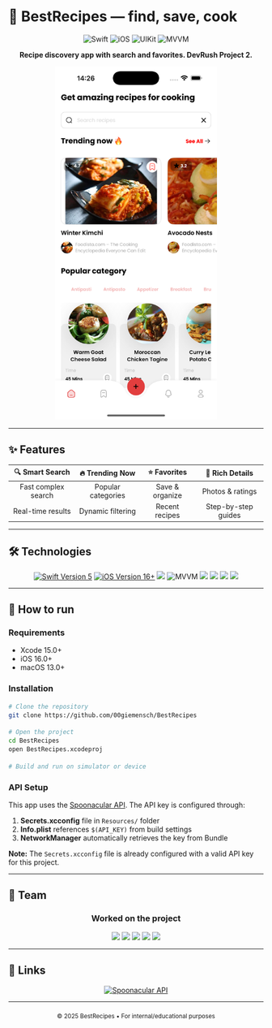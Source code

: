 # 🍳 BestRecipes — find, save, cook

<div align="center">

![Swift](https://img.shields.io/badge/Swift-5.0-orange?style=for-the-badge&logo=swift)
![iOS](https://img.shields.io/badge/iOS-16%2B-black?style=for-the-badge&logo=apple)
![UIKit](https://img.shields.io/badge/UIKit-blue?style=for-the-badge)
![MVVM](https://img.shields.io/badge/MVVM-ff69b4?style=for-the-badge)

</div>

<div align="center">

**Recipe discovery app with search and favorites. DevRush Project 2.**

</div>

<p align="center">
  <img src="docs/screens/home.png" width="320" alt="Home screen">
</p>

---

## ✨ Features

<div align="center">

| 🔍 **Smart Search** | 🔥 **Trending Now** | ⭐ **Favorites** | 📄 **Rich Details** |
|:---:|:---:|:---:|:---:|
| Fast complex search | Popular categories | Save & organize | Photos & ratings |
| Real-time results | Dynamic filtering | Recent recipes | Step-by-step guides |

</div>

---

## 🛠 Technologies

<div align="center">

<a href="https://swift.org">
<img src="https://img.shields.io/badge/Swift-5-orange?style=for-the-badge&logo=swift" alt="Swift Version 5" /></a>
<a href="https://developer.apple.com/ios/">
<img src="https://img.shields.io/badge/iOS-16%2B-black?style=for-the-badge&logo=apple" alt="iOS Version 16+"/></a>
<img src="https://img.shields.io/badge/UIKit-blue?style=for-the-badge"/>
<img src="https://img.shields.io/badge/MVVM-ff69b4?style=for-the-badge" alt="MVVM" />
<img src="https://img.shields.io/badge/URLSession-red?style=for-the-badge"/>
<img src="https://img.shields.io/badge/JSONDecoder-green?style=for-the-badge"/>
<img src="https://img.shields.io/badge/UICollectionView-purple?style=for-the-badge"/>
<img src="https://img.shields.io/badge/UserDefaults-yellow?style=for-the-badge"/>

</div>

---

## 🚀 How to run

### Requirements
- Xcode 15.0+
- iOS 16.0+
- macOS 13.0+

### Installation
```bash
# Clone the repository
git clone https://github.com/00giemensch/BestRecipes

# Open the project
cd BestRecipes
open BestRecipes.xcodeproj

# Build and run on simulator or device
```

### API Setup
This app uses the [Spoonacular API](https://spoonacular.com/food-api). The API key is configured through:

1. **Secrets.xcconfig** file in `Resources/` folder
2. **Info.plist** references `$(API_KEY)` from build settings
3. **NetworkManager** automatically retrieves the key from Bundle

**Note:** The `Secrets.xcconfig` file is already configured with a valid API key for this project.

---

## 👥 Team

<div align="center">

### Worked on the project

<a href="https://github.com/nurislam-kenzheyev22">
<img src="https://img.shields.io/badge/Nurislam-orange?style=for-the-badge"/></a>
<a href="https://github.com/Croha-lili"> 
<img src="https://img.shields.io/badge/Anastasia-green?style=for-the-badge"/></a>
<a href="https://github.com/VaryaUtkina">
<img src="https://img.shields.io/badge/Varya-pink?style=for-the-badge"/></a>
<a href="https://github.com/Ankor45">
<img src="https://img.shields.io/badge/Ankor45-blue?style=for-the-badge"/></a>
<a href="https://github.com/00giemensch">
<img src="https://img.shields.io/badge/00giemensch-purple?style=for-the-badge"/></a>

</div>

---

## 🔗 Links

<div align="center">

<a href="https://spoonacular.com/food-api">
<img src="https://img.shields.io/badge/Spoonacular_API-FF6B6B?style=for-the-badge&logo=spoonacular&logoColor=white" alt="Spoonacular API"/>
</a>

</div>

---

<div align="center">

<sub>© 2025 BestRecipes • For internal/educational purposes</sub>

</div>
